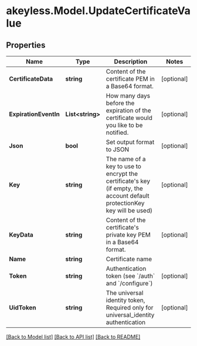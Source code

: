 # akeyless.Model.UpdateCertificateValue

## Properties

Name | Type | Description | Notes
------------ | ------------- | ------------- | -------------
**CertificateData** | **string** | Content of the certificate PEM in a Base64 format. | [optional] 
**ExpirationEventIn** | **List&lt;string&gt;** | How many days before the expiration of the certificate would you like to be notified. | [optional] 
**Json** | **bool** | Set output format to JSON | [optional] 
**Key** | **string** | The name of a key to use to encrypt the certificate&#39;s key (if empty, the account default protectionKey key will be used) | [optional] 
**KeyData** | **string** | Content of the certificate&#39;s private key PEM in a Base64 format. | [optional] 
**Name** | **string** | Certificate name | 
**Token** | **string** | Authentication token (see &#x60;/auth&#x60; and &#x60;/configure&#x60;) | [optional] 
**UidToken** | **string** | The universal identity token, Required only for universal_identity authentication | [optional] 

[[Back to Model list]](../README.md#documentation-for-models) [[Back to API list]](../README.md#documentation-for-api-endpoints) [[Back to README]](../README.md)

